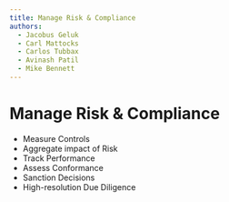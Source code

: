 ```yaml
---
title: Manage Risk & Compliance
authors:
  - Jacobus Geluk
  - Carl Mattocks
  - Carlos Tubbax
  - Avinash Patil
  - Mike Bennett
---
```

# Manage Risk & Compliance

<!--summary-start-->
- Measure Controls
- Aggregate impact of Risk
- Track Performance
- Assess Conformance
- Sanction Decisions
- High-resolution Due Diligence
<!--summary-end-->
